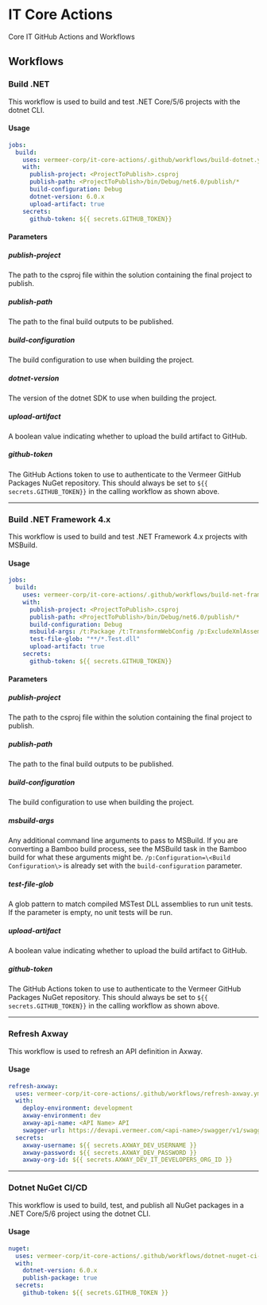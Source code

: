 # IT Core Actions

Core IT GitHub Actions and Workflows

## Workflows

### Build .NET

This workflow is used to build and test .NET Core/5/6 projects with the dotnet CLI.

#### Usage

```yaml
jobs:
  build:
    uses: vermeer-corp/it-core-actions/.github/workflows/build-dotnet.yml@v2
    with:
      publish-project: <ProjectToPublish>.csproj
      publish-path: <ProjectToPublish>/bin/Debug/net6.0/publish/*
      build-configuration: Debug
      dotnet-version: 6.0.x
      upload-artifact: true
    secrets:
      github-token: ${{ secrets.GITHUB_TOKEN}}
```

#### Parameters

##### publish-project

The path to the csproj file within the solution containing the final project to publish.

##### publish-path

The path to the final build outputs to be published.

##### build-configuration

The build configuration to use when building the project.

##### dotnet-version

The version of the dotnet SDK to use when building the project.

##### upload-artifact

A boolean value indicating whether to upload the build artifact to GitHub.

##### github-token

The GitHub Actions token to use to authenticate to the Vermeer GitHub Packages NuGet repository. This should always be set to `${{ secrets.GITHUB_TOKEN}}` in the calling workflow as shown above.

---

### Build .NET Framework 4.x

This workflow is used to build and test .NET Framework 4.x projects with MSBuild.

#### Usage

```yaml
jobs:
  build:
    uses: vermeer-corp/it-core-actions/.github/workflows/build-net-framework.yml@v3
    with:
      publish-project: <ProjectToPublish>.csproj
      publish-path: <ProjectToPublish>/bin/Debug/net6.0/publish/*
      build-configuration: Debug
      msbuild-args: /t:Package /t:TransformWebConfig /p:ExcludeXmlAssemblyFiles=false /p:AutoParameterizationWebConfigConnectionStrings=False
      test-file-glob: "**/*.Test.dll"
      upload-artifact: true
    secrets:
      github-token: ${{ secrets.GITHUB_TOKEN}}
```

#### Parameters

##### publish-project

The path to the csproj file within the solution containing the final project to publish.

##### publish-path

The path to the final build outputs to be published.

##### build-configuration

The build configuration to use when building the project.

##### msbuild-args

Any additional command line arguments to pass to MSBuild. If you are converting a Bamboo build process, see the MSBuild task in the Bamboo build for what these arguments might be. `/p:Configuration=\<Build Configuration\>` is already set with the `build-configuration` parameter.

##### test-file-glob

A glob pattern to match compiled MSTest DLL assemblies to run unit tests. If the parameter is empty, no unit tests will be run.

##### upload-artifact

A boolean value indicating whether to upload the build artifact to GitHub.

##### github-token

The GitHub Actions token to use to authenticate to the Vermeer GitHub Packages NuGet repository. This should always be set to `${{ secrets.GITHUB_TOKEN}}` in the calling workflow as shown above.

---

### Refresh Axway

This workflow is used to refresh an API definition in Axway.

#### Usage

```yaml
refresh-axway:
  uses: vermeer-corp/it-core-actions/.github/workflows/refresh-axway.yml@v1
  with:
    deploy-environment: development
    axway-environment: dev
    axway-api-name: <API Name> API
    swagger-url: https://devapi.vermeer.com/<api-name>/swagger/v1/swagger.json
  secrets:
    axway-username: ${{ secrets.AXWAY_DEV_USERNAME }}
    axway-password: ${{ secrets.AXWAY_DEV_PASSWORD }}
    axway-org-id: ${{ secrets.AXWAY_DEV_IT_DEVELOPERS_ORG_ID }}
```

---

### Dotnet NuGet CI/CD

This workflow is used to build, test, and publish all NuGet packages in a .NET Core/5/6 project using the dotnet CLI.

#### Usage

```yaml
nuget:
  uses: vermeer-corp/it-core-actions/.github/workflows/dotnet-nuget-ci-cd.yml@v2
  with:
    dotnet-version: 6.0.x
    publish-package: true
  secrets:
    github-token: ${{ secrets.GITHUB_TOKEN }}
```

